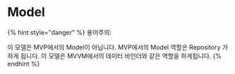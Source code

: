 # Model

{% hint style="danger" %}
용어주의:

이 모델은 MVP에서의 Model이 아닙니다. MVP에서의 Model 역할은 Repository 가 하게 됩니다. 이 모델은 MVVM에서의 데이터 바인더와 같은 역할을 하게됩니다.
{% endhint %}

